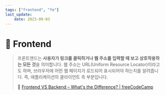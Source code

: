 ```yaml
---
tags: ["frontend", "fe"]
last_update:
    date: 2023-09-03
---
```


# 🔮 Frontend

> 프론트엔드는 **사용자가 링크를 클릭하거나 웹 주소를 입력할 때 보고 상호작용하는 모든 것**을 의미합니다. 웹 주소는 URL(Uniform Resource Locator)이라고도 하며, 브라우저에 어떤 웹 페이지가 로드되어 표시되어야 하는지를 알려줍니다. 즉, 애플리케이션의 클라이언트 측 부분입니다.
>
> 🔗 [Frontend VS Backend – What's the Difference? | freeCodeCamp](https://www.freecodecamp.org/news/frontend-vs-backend-whats-the-difference/#feintro)
